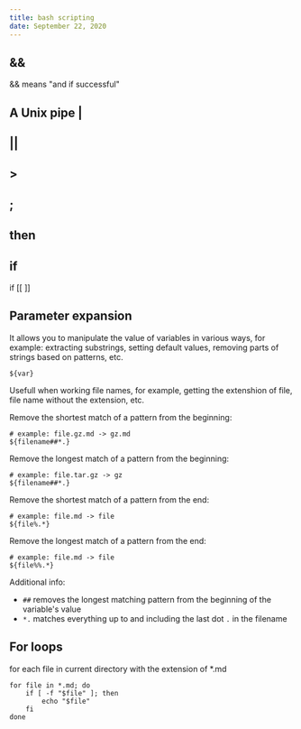 ```yaml
---
title: bash scripting
date: September 22, 2020
---
```


## &&
&& means "and if successful"

## A Unix pipe |

## ||

## >

## ; 

## then

## if

if [[ ]]

## Parameter expansion
It allows you to manipulate the value of variables in various ways, for example: extracting substrings, setting default values, removing parts of strings based on patterns, etc.

```
${var}
```

Usefull when working file names, for example, getting the extenshion of file, file name without the extension, etc.

Remove the shortest match of a pattern from the beginning:

```
# example: file.gz.md -> gz.md
${filename##*.} 
```

Remove the longest match of a pattern from the beginning:

```
# example: file.tar.gz -> gz
${filename##*.}
```

Remove the shortest match of a pattern from the end:

```
# example: file.md -> file
${file%.*}
```

Remove the longest match of a pattern from the end:
```
# example: file.md -> file
${file%%.*}
```

Additional info:

* `##` removes the longest matching pattern from the beginning of the variable's value
* `*.` matches everything up to and including the last dot `.` in the filename

## For loops

for each file in current directory with the extension of *.md
```
for file in *.md; do 
    if [ -f "$file" ]; then 
        echo "$file"
    fi 
done
```